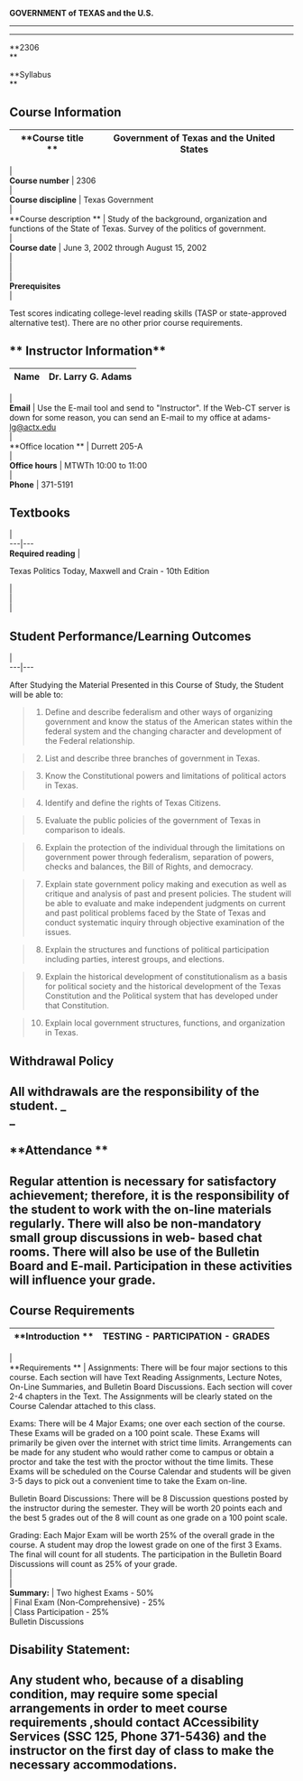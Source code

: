**GOVERNMENT of TEXAS and the U.S.**  
  
---  
  
****

**2306  
**  
  
**Syllabus  
**  
  
  **Course Information**  
---  
  


**Course title  ** | Government of Texas and the United States  
---|---  
  |  
**Course number** |  2306  
|  
**Course discipline** |  Texas Government  
|  
**Course description            ** | Study of the background, organization and
functions of the State of Texas.  Survey of the politics of government.  
|  
**Course date** |  June 3, 2002 through August 15, 2002  
|  
|  
|  
**Prerequisites**  
|  
  
Test scores indicating college-level reading skills (TASP or state-approved
alternative test). There are no other prior course requirements.  
  
  
  
**  Instructor Information**  
---  
  


**Name** |  Dr. Larry G. Adams  
---|---  
|  
**Email** |  Use the E-mail tool and send to "Instructor". If the Web-CT
server is down for some reason, you can send an E-mail to my office at adams-
lg@actx.edu  
|  
**Office location                     ** | Durrett 205-A  
|  
**Office hours** |  MTWTh 10:00 to 11:00  
|  
**Phone** |  371-5191  
  


**Textbooks**  
---  
  
  |  
---|---  
**Required reading** |

Texas Politics Today, Maxwell and Crain \- 10th Edition  
  
  |  
|  
|  
  
**Student Performance/Learning Outcomes**  
---  
  
  |  
---|---  
  
After Studying the Material Presented in this Course of Study, the Student
will be able to:

>   1. Define and describe federalism and other ways of organizing government
and know the status of the American states within the federal system and the
changing character and development of the Federal relationship.  
>  
>

>   2. List and describe three branches of government in Texas.  
>  
>

>   3. Know the Constitutional powers and limitations of political actors in
Texas.  
>  
>

>   4. Identify and define the rights of Texas Citizens.  
>  
>

>   5. Evaluate the public policies of the government of Texas in comparison
to ideals.  
>  
>

>   6. Explain the protection of the individual through the limitations on
government power through federalism, separation of powers, checks and
balances, the Bill of Rights, and democracy.  
>  
>

>   7. Explain state government policy making and execution as well as
critique and analysis of past and present policies.  The student will be able
to evaluate and make independent judgments on current and past political
problems faced by the State of Texas and conduct systematic inquiry through
objective examination of the issues.  
>  
>

>   8. Explain the structures and functions of political participation
including parties, interest groups, and elections.  
>  
>

>   9. Explain the historical development of constitutionalism as a basis for
political society and the historical development of the Texas Constitution and
the Political system that has developed under that Constitution.  
>  
>

>   10. Explain local government structures, functions, and organization in
Texas.

>

  
  


**Withdrawal Policy**  
---  
  


All withdrawals are the responsibility of the student. _  
_  
---  
  
**Attendance  **  
---  
  


Regular attention is necessary for satisfactory achievement; therefore, it is
the responsibility of the student to work with the on-line materials
regularly.  There will also be non-mandatory small group discussions in web-
based chat rooms. There will also be use of the Bulletin Board and E-mail.
Participation in these activities will influence your grade.  
---  
  


**Course Requirements**  
---  
  


**Introduction  ** | TESTING - PARTICIPATION - GRADES  
---|---  
|  
**Requirements                 ** | Assignments: There will be four major
sections to this course. Each section will have Text Reading Assignments,
Lecture Notes, On-Line Summaries, and Bulletin Board Discussions. Each section
will cover 2-4 chapters in the Text. The Assignments will be clearly stated on
the Course Calendar attached to this class.

Exams: There will be 4 Major Exams; one over each section of the course. These
Exams will be graded on a 100 point scale. These Exams will primarily be given
over the internet with strict time limits. Arrangements can be made for any
student who would rather come to campus or obtain a proctor and take the test
with the proctor without the time limits. These Exams will be scheduled on the
Course Calendar and students will be given 3-5 days to pick out a convenient
time to take the Exam on-line.

Bulletin Board Discussions: There will be 8 Discussion questions posted by the
instructor during the semester. They will be worth 20 points each and the best
5 grades out of the 8 will count as one grade on a 100 point scale.

Grading: Each Major Exam will be worth 25% of the overall grade in the course.
A student may drop the lowest grade on one of the first 3 Exams. The final
will count for all students. The participation in the Bulletin Board
Discussions will count as 25% of your grade.  
  |  
|  
**Summary:** |  Two highest Exams - 50%  
| Final Exam (Non-Comprehensive) \- 25%  
| Class Participation - 25%  
Bulletin Discussions  
  
  
**Disability Statement:**  
---  
  
  

Any student who, because of a disabling condition, may require some special
arrangements in order to meet course requirements ,should contact
ACcessibility Services (SSC 125, Phone 371-5436) and the instructor on the
first day of class to make the necessary accommodations.  
---  
  


    
    
     
    
    
     
    
    
     
    
    
     

